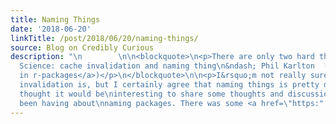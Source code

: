 ```yaml
---
title: Naming Things
date: '2018-06-20'
linkTitle: /post/2018/06/20/naming-things/
source: Blog on Credibly Curious
description: "\n        \n\n<blockquote>\n<p>There are only two hard things in Computer
  Science: cache invalidation and naming thing\n&ndash; Phil Karlton  (<a href=\"http://r-pkgs.had.co.nz/package.html\">seen
  in r-packages</a>)</p>\n</blockquote>\n\n<p>I&rsquo;m not really sure what cache
  invalidation is, but I certainly agree that naming things is pretty damn hard. I
  thought it would be\ninteresting to share some thoughts and discussion that I&rsquo;ve
  been having about\nnaming packages. There was some <a href=\"https:"
---
```

